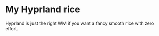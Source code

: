 # My Hyprland rice

Hyprland is just the right WM if you want a fancy smooth rice with zero effort.
